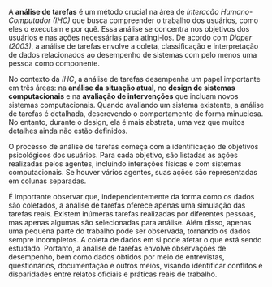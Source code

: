 A **análise de tarefas** é um método crucial na área de *Interacão Humano-Computador (IHC)* que busca compreender o trabalho dos usuários, como eles o executam e por quê. Essa análise se concentra nos objetivos dos usuários e nas ações necessárias para atingi-los. De acordo com *Diaper (2003)*, a análise de tarefas envolve a coleta, classificação e interpretação de dados relacionados ao desempenho de sistemas com pelo menos uma pessoa como componente.

No contexto da *IHC*, a análise de tarefas desempenha um papel importante em três áreas: na **análise da situação atual**, no **design de sistemas computacionais** e na **avaliação de intervenções** que incluam novos sistemas computacionais. Quando avaliando um sistema existente, a análise de tarefas é detalhada, descrevendo o comportamento de forma minuciosa. No entanto, durante o design, ela é mais abstrata, uma vez que muitos detalhes ainda não estão definidos.

O processo de análise de tarefas começa com a identificação de objetivos psicológicos dos usuários. Para cada objetivo, são listadas as ações realizadas pelos agentes, incluindo interações físicas e com sistemas computacionais. Se houver vários agentes, suas ações são representadas em colunas separadas.

É importante observar que, independentemente da forma como os dados são coletados, a análise de tarefas oferece apenas uma simulação das tarefas reais. Existem inúmeras tarefas realizadas por diferentes pessoas, mas apenas algumas são selecionadas para análise. Além disso, apenas uma pequena parte do trabalho pode ser observada, tornando os dados sempre incompletos. A coleta de dados em si pode afetar o que está sendo estudado. Portanto, a análise de tarefas envolve observações de desempenho, bem como dados obtidos por meio de entrevistas, questionários, documentação e outros meios, visando identificar conflitos e disparidades entre relatos oficiais e práticas reais de trabalho.
